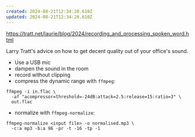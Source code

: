 ```yaml
---
created: 2024-08-21T12:34:20.610Z
updated: 2024-08-21T12:34:20.610Z
---
```

https://tratt.net/laurie/blog/2024/recording_and_processing_spoken_word.html

Larry Tratt's advice on how to get decent quality out of your office's sound.

- Use a USB mic
- dampen the sound in the room
- record without clipping
- compress the dynamic range with `ffmpeg`:
```
ffmpeg -i in.flac \  
  -af "acompressor=threshold=-24dB:attack=2.5:release=15:ratio=3" \
  out.flac
```
- normalize with `ffmpeg-normalize`:
```
ffmpeg-normalize <input file> -o normalised.mp3 \
  -c:a mp3 -b:a 96 -pr -t -16 -tp -1
```